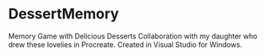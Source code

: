 # DessertMemory
Memory Game with Delicious Desserts
Collaboration with my daughter who drew these lovelies in Procreate.  Created in Visual Studio for Windows.
